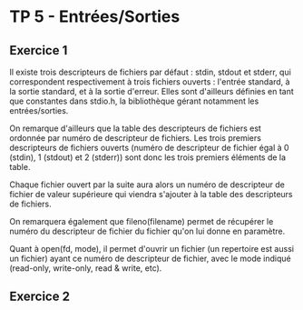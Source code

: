 # TP 5 - Entrées/Sorties

## Exercice 1

Il existe trois descripteurs de fichiers par défaut : stdin, stdout et stderr, qui
correspondent respectivement à trois fichiers ouverts : l'entrée standard, à la 
sortie standard, et à la sortie d'erreur. Elles sont d'ailleurs définies en tant
que constantes dans stdio.h, la bibliothèque gérant notamment les entrées/sorties.

On remarque d'ailleurs que la table des descripteurs de fichiers est ordonnée par
numéro de descripteur de fichiers. Les trois premiers descripteurs de fichiers
ouverts (numéro de descripteur de fichier égal à 0 (stdin), 1 (stdout) et 2 (stderr))
sont donc les trois premiers éléments de la table.

Chaque fichier ouvert par la suite aura alors un numéro de descripteur de fichier de
valeur supérieure qui viendra s'ajouter à la table des descripteurs de fichiers.

On remarquera également que fileno(filename) permet de récupérer le numéro du 
descripteur de fichier du fichier qu'on lui donne en paramètre.

Quant à open(fd, mode), il permet d'ouvrir un fichier (un repertoire est aussi un fichier)
ayant ce numéro de descripteur de fichier, avec le mode indiqué (read-only, write-only,
read & write, etc).


## Exercice 2